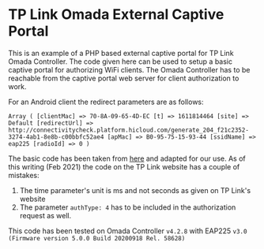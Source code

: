 # TP Link Omada External Captive Portal

This is an example of a PHP based external captive portal for TP Link Omada Controller. The code given here can be used to setup a basic captive portal for authorizing WiFi clients. The Omada Controller has to be reachable from the captive portal web server for client authorization to work.

For an Android client the redirect parameters are as follows:

```
Array ( [clientMac] => 70-8A-09-65-4D-EC [t] => 1611814464 [site] => Default [redirectUrl] => http://connectivitycheck.platform.hicloud.com/generate_204_f21c2352-3274-4ab1-8e8b-c00bbfc52ae4 [apMac] => B0-95-75-15-93-44 [ssidName] => eap225 [radioId] => 0 )
```

The basic code has been taken from [here](https://www.tp-link.com/us/support/faq/2907/) and adapted for our use. As of this writing (Feb 2021) the code on the TP Link website has a couple of mistakes:

1. The time parameter's unit is ms and not seconds as given on TP Link's website
2. The parameter `authType: 4` has to be included in the authorization request as well.

This code has been tested on Omada Controller `v4.2.8` with EAP225 `v3.0 (Firmware version 5.0.0 Build 20200918 Rel. 58628)`
